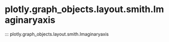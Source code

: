 # plotly.graph_objects.layout.smith.Imaginaryaxis

::: plotly.graph_objects.layout.smith.Imaginaryaxis
